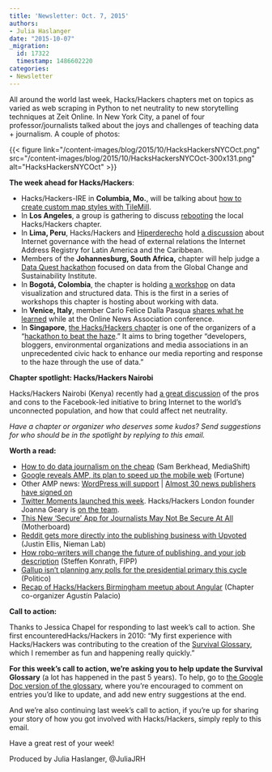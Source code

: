 ```yaml
---
title: 'Newsletter: Oct. 7, 2015'
authors:
- Julia Haslanger
date: "2015-10-07"
_migration:
  id: 17322
  timestamp: 1486602220
categories:
- Newsletter
---
```


All around the world last week, Hacks/Hackers chapters met on topics as varied as web scraping in Python to net neutrality to new storytelling techniques at Zeit Online. In New York City, a panel of four professor/journalists talked about the joys and challenges of teaching data + journalism. A couple of photos:

{{< figure link="/content-images/blog/2015/10/HacksHackersNYCOct.png" src="/content-images/blog/2015/10/HacksHackersNYCOct-300x131.png" alt="HacksHackersNYCOct" >}}

**The week ahead for Hacks/Hackers**:

  * Hacks/Hackers-IRE in **Columbia, Mo.**, will be talking about [how to create custom map styles with TileMill][1]. 
  * In **Los Angeles**, a group is gathering to discuss [rebooting][2] the local Hacks/Hackers chapter. 
  * In **Lima, Peru**, Hacks/Hackers and [Hiperderecho][3] hold [a discussion][4] about Internet governance with the head of external relations the Internet Address Registry for Latin America and the Caribbean. 
  * Members of the **Johannesburg­, South Africa,** chapter will help judge a [Data Quest hackathon][5] focused on data from the Global Change and Sustainability Institute. 
  * In **Bogotá, Colombia**, the chapter is holding [a workshop][6] on data visualization and structured data. This is the first in a series of workshops this chapter is hosting about working with data. 
  * In **Venice, Italy**, member Carlo Felice Dalla Pasqua [shares what he learned][7] while at the Online News Association conference. 
  * In **Singapore**, [the Hacks/Hackers chapter][8] is one of the organizers of a “[hackathon to beat the haze][9].” It aims to bring together “developers, bloggers, environmental organizations and media associations in an unprecedented civic hack to enhance our media reporting and response to the haze through the use of data.” 

**Chapter spotlight: Hacks/Hackers Nairobi**

Hacks/Hackers Nairobi (Kenya) recently had [a great discussion][10] of the pros and cons to the Facebook-led initiative to bring Internet to the world’s unconnected population, and how that could affect net neutrality.

_Have a chapter or organizer who deserves some kudos? Send suggestions for who should be in the spotlight by replying to this email._

**Worth a read:**

  * [How to do data journalism on the cheap][11] (Sam Berkhead, MediaShift) 
  * [Google reveals AMP, its plan to speed up the mobile web][12] (Fortune) 
  * Other AMP news: [WordPress will support][13] | [Almost 30 news publishers have signed on][14] 
  * [Twitter Moments launched this week][15]. Hacks/Hackers London founder Joanna Geary is [on the team][16]. 
  * [This New &#8216;Secure&#8217; App for Journalists May Not Be Secure At All][17] (Motherboard) 
  * [Reddit gets more directly into the publishing business with Upvoted][18] (Justin Ellis, Nieman Lab) 
  * [How robo-writers will change the future of publishing, and your job description][19] (Steffen Konrath, FIPP) 
  * [Gallup isn&#8217;t planning any polls for the presidential primary this cycle][20] (Politico) 
  * [Recap of Hacks/Hackers Birmingham meetup about Angular][21] (Chapter co-organizer Agustín Palacio) 

**Call to action:**

Thanks to Jessica Chapel for responding to last week’s call to action. She first encounteredHacks/Hackers in 2010: “My first experience with Hacks/Hackers was contributing to the creation of the [Survival Glossary][22], which I remember as fun and happening really quickly.”

**For this week’s call to action, we’re asking you to help update the Survival Glossary** (a lot has happened in the past 5 years). To help, go to [the Google Doc version of the glossary][23], where you’re encouraged to comment on entries you’d like to update, and add new entry suggestions at the end.

And we&#8217;re also continuing last week’s call to action, if you’re up for sharing your story of how you got involved with Hacks/Hackers, simply reply to this email.

Have a great rest of your week!

Produced by Julia Haslanger, @JuliaJRH

 [1]: https://twitter.com/hackshackersIRE/status/651409163927445504
 [2]: http://www.meetup.com/HacksHackers-LA/events/222169880/
 [3]: http://www.hiperderecho.org/eventos/conversatorio-como-se-gobierna-internet/
 [4]: http://www.meetup.com/Hacks-Hackers-Lima/events/225702890/
 [5]: http://www.meetup.com/HacksHackersAfrica/events/225701517/
 [6]: http://www.meetup.com/Hacks-Hackers-Bogota/events/225860882/
 [7]: http://www.meetup.com/Hacks-Hackers-Venezia/events/223765763/
 [8]: http://www.meetup.com/Hacks-Hackers-Singapore/events/225816468/
 [9]: http://www.eventbrite.sg/e/hyper-haze-hack-tickets-18774635440
 [10]: http://hackshackers.us1.list-manage.com/track/click?u=c56f2e53d5ed6ef87f8aaa75c&id=7ef30172c3&e=8fe604ecc7
 [11]: http://mediashift.org/2015/10/how-to-do-data-journalism-on-the-cheap/
 [12]: http://fortune.com/2015/10/07/google-amp-news-mobile/
 [13]: https://vip.wordpress.com/2015/10/07/mobile-web/
 [14]: http://www.bloomberg.com/news/articles/2015-10-07/google-unveils-mobile-news-reader-to-load-articles-faster
 [15]: http://www.nytimes.com/2015/10/08/technology/twitters-moments-will-try-to-tame-the-chaos.html?_r=0
 [16]: https://twitter.com/JoannaUK/status/621998638923911168
 [17]: http://motherboard.vice.com/read/this-new-secure-app-for-journalists-may-not-be-secure-at-all
 [18]: http://www.niemanlab.org/2015/10/reddit-gets-more-directly-into-the-publishing-business-with-upvoted/
 [19]: http://www.fipp.com/news/opinion/how-robo-writers-will-change-the-future-of-pu
 [20]: http://www.politico.com/story/2015/10/gallup-poll-2016-pollsters-214493
 [21]: https://storify.com/aguspalacio/24-04-interactivity
 [22]: http://hackshackers.us1.list-manage.com/track/click?u=c56f2e53d5ed6ef87f8aaa75c&id=04de7c4056&e=8fe604ecc7
 [23]: http://hackshackers.us1.list-manage2.com/track/click?u=c56f2e53d5ed6ef87f8aaa75c&id=fd1280a63d&e=8fe604ecc7